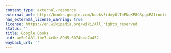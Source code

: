 ```yaml
---
content_type: external-resource
external_url: http://books.google.com/books?id=yOtThPNqKP8C&pg=PAfrontcover
has_external_license_warning: true
license: https://en.wikipedia.org/wiki/All_rights_reserved
status: ''
title: Google Books
uid: ae5e1481-fbe7-4c8e-89d5-6074bea7a452
wayback_url: ''
---
```

